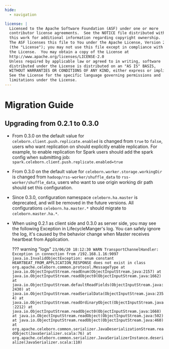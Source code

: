 ```yaml
---
hide:
  - navigation

license: |
  Licensed to the Apache Software Foundation (ASF) under one or more
  contributor license agreements.  See the NOTICE file distributed with
  this work for additional information regarding copyright ownership.
  The ASF licenses this file to You under the Apache License, Version 2.0
  (the "License"); you may not use this file except in compliance with
  the License.  You may obtain a copy of the License at
  http://www.apache.org/licenses/LICENSE-2.0
  Unless required by applicable law or agreed to in writing, software
  distributed under the License is distributed on an "AS IS" BASIS,
  WITHOUT WARRANTIES OR CONDITIONS OF ANY KIND, either express or implied.
  See the License for the specific language governing permissions and
  limitations under the License.
---
```


# Migration Guide

## Upgrading from 0.2.1 to 0.3.0

 - From 0.3.0 on the default value for `celeborn.client.push.replicate.enabled` is changed from `true` to `false`, users
   who want replication on should explicitly enable replication. For example, to enable replication for Spark
   users should add the spark config when submitting job: `spark.celeborn.client.push.replicate.enabled=true`

 - From 0.3.0 on the default value for `celeborn.worker.storage.workingDir` is changed from `hadoop/rss-worker/shuffle_data` to `rss-worker/shuffle_data`,
   users who want to use origin working dir path should set this configuration.

 - Since 0.3.0, configuration namespace `celeborn.ha.master` is deprecated, and will be removed in the future versions.
   All configurations `celeborn.ha.master.*` should migrate to `celeborn.master.ha.*`.

 - When using 0.2.1 as client side and 0.3.0 as server side, you may see the following Exception in LifecycleManger's
   log. You can safely ignore the log, it's caused by the behavior change when Master receives heartbeat from Application.

    ??? warning "logs"
        ```
        23/06/20 18:12:30 WARN TransportChannelHandler: Exception in connection from /192.168.1.16:9097
        java.io.InvalidObjectException: enum constant HEARTBEAT_FROM_APPLICATION_RESPONSE does not exist in class org.apache.celeborn.common.protocol.MessageType
            at java.io.ObjectInputStream.readEnum(ObjectInputStream.java:2157)
            at java.io.ObjectInputStream.readObject0(ObjectInputStream.java:1662)
            at java.io.ObjectInputStream.defaultReadFields(ObjectInputStream.java:2430)
            at java.io.ObjectInputStream.readSerialData(ObjectInputStream.java:2354)
            at java.io.ObjectInputStream.readOrdinaryObject(ObjectInputStream.java:2212)
            at java.io.ObjectInputStream.readObject0(ObjectInputStream.java:1668)
            at java.io.ObjectInputStream.readObject(ObjectInputStream.java:502)
            at java.io.ObjectInputStream.readObject(ObjectInputStream.java:460)
            at org.apache.celeborn.common.serializer.JavaDeserializationStream.readObject(JavaSerializer.scala:76)
            at org.apache.celeborn.common.serializer.JavaSerializerInstance.deserialize(JavaSerializer.scala:110)
        ```
